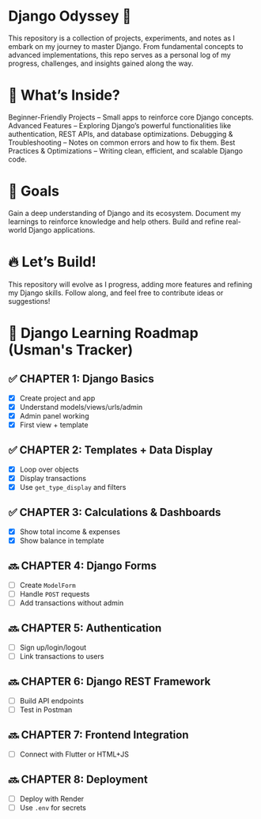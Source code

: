 
# Django Odyssey 🚀
This repository is a collection of projects, experiments, and notes as I embark on my journey to master Django. From fundamental concepts to advanced implementations, this repo serves as a personal log of my progress, challenges, and insights gained along the way.

# 📌 What’s Inside?
Beginner-Friendly Projects – Small apps to reinforce core Django concepts.
Advanced Features – Exploring Django’s powerful functionalities like authentication, REST APIs, and database optimizations.
Debugging & Troubleshooting – Notes on common errors and how to fix them.
Best Practices & Optimizations – Writing clean, efficient, and scalable Django code.
# 🎯 Goals
Gain a deep understanding of Django and its ecosystem.
Document my learnings to reinforce knowledge and help others.
Build and refine real-world Django applications.
# 🔥 Let’s Build!
This repository will evolve as I progress, adding more features and refining my Django skills. Follow along, and feel free to contribute ideas or suggestions!


# 🧭 Django Learning Roadmap (Usman's Tracker)

## ✅ CHAPTER 1: Django Basics
- [x] Create project and app
- [x] Understand models/views/urls/admin
- [x] Admin panel working
- [x] First view + template

## ✅ CHAPTER 2: Templates + Data Display
- [x] Loop over objects
- [x] Display transactions
- [x] Use `get_type_display` and filters

## ✅ CHAPTER 3: Calculations & Dashboards
- [x] Show total income & expenses
- [x] Show balance in template

## 🔜 CHAPTER 4: Django Forms
- [ ] Create `ModelForm`
- [ ] Handle `POST` requests
- [ ] Add transactions without admin

## 🔜 CHAPTER 5: Authentication
- [ ] Sign up/login/logout
- [ ] Link transactions to users

## 🔜 CHAPTER 6: Django REST Framework
- [ ] Build API endpoints
- [ ] Test in Postman

## 🔜 CHAPTER 7: Frontend Integration
- [ ] Connect with Flutter or HTML+JS

## 🔜 CHAPTER 8: Deployment
- [ ] Deploy with Render
- [ ] Use `.env` for secrets
